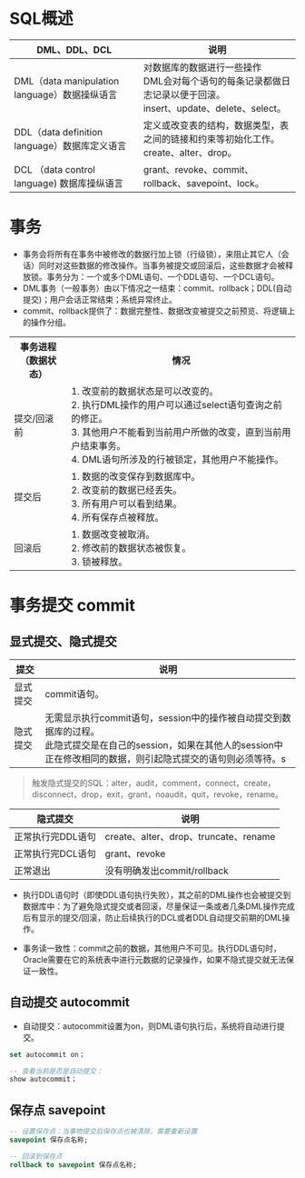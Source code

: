 # SQL概述

| DML、DDL、DCL                           | 说明                                                                              |
| ------------------------------------- | ------------------------------------------------------------------------------- |
| DML（data manipulation language）数据操纵语言 | 对数据库的数据进行一些操作<br />DML会对每个语句的每条记录都做日志记录以便于回滚。<br />insert、update、delete、select。 |
| DDL（data definition language）数据库定义语言  | 定义或改变表的结构，数据类型，表之间的链接和约束等初始化工作。<br />create、alter、drop。                         |
| DCL （data control language) 数据库操纵语言   | grant、revoke、commit、rollback、savepoint、lock。                                    |

# 事务

- 事务会将所有在事务中被修改的数据行加上锁（行级锁），来阻止其它人（会话）同时对这些数据的修改操作。当事务被提交或回滚后，这些数据才会被释放锁。事务分为：一个或多个DML语句、一个DDL语句、一个DCL语句。
- DML事务（一般事务）由以下情况之一结束：commit、rollback；DDL(自动提交)；用户会话正常结束；系统异常终止。
- commit、rollback提供了：数据完整性、数据改变被提交之前预览、将逻辑上的操作分组。

<table>
    <tr>
        <th width="20%">事务进程（数据状态）</th>
        <th>情况</th>
    </tr>
    <tr>
        <td>提交/回滚前</td>
        <td>1. 改变前的数据状态是可以改变的。<br/>2. 执行DML操作的用户可以通过select语句查询之前的修正。<br/>3. 其他用户不能看到当前用户所做的改变，直到当前用户结束事务。<br/>4. DML语句所涉及的行被锁定，其他用户不能操作。</td>
    </tr>
    <tr>
        <td>提交后</td>
        <td>1. 数据的改变保存到数据库中。<br/>2. 改变前的数据已经丢失。<br/>3. 所有用户可以看到结果。<br/>4. 所有保存点被释放。</td>
    </tr>
    <tr>
        <td>回滚后</td>
        <td>1. 数据改变被取消。<br/>2. 修改前的数据状态被恢复。<br/>3. 锁被释放。</td>
    </tr>
</table>

# 事务提交 commit

## 显式提交、隐式提交

| 提交   | 说明                                                                                                        |
| ---- | --------------------------------------------------------------------------------------------------------- |
| 显式提交 | commit语句。                                                                                                 |
| 隐式提交 | 无需显示执行commit语句，session中的操作被自动提交到数据库的过程。<br />此隐式提交是在自己的session，如果在其他人的session中正在修改相同的数据，则引起隐式提交的语句则必须等待。s |

> 触发隐式提交的SQL：alter，audit，comment，connect，create，disconnect，drop，exit，grant，noaudit，quit，revoke，rename。

| 隐式提交       | 说明                                |
| ---------- | --------------------------------- |
| 正常执行完DDL语句 | create、alter、drop、truncate、rename |
| 正常执行完DCL语句 | grant、revoke                      |
| 正常退出       | 没有明确发出commit/rollback             |

- 执行DDL语句时（即使DDL语句执行失败），其之前的DML操作也会被提交到数据库中：为了避免隐式提交或者回滚，尽量保证一条或者几条DML操作完成后有显示的提交/回滚，防止后续执行的DCL或者DDL自动提交前期的DML操作。

- 事务读一致性：commit之前的数据，其他用户不可见。执行DDL语句时，Oracle需要在它的系统表中进行元数据的记录操作，如果不隐式提交就无法保证一致性。

## 自动提交 autocommit

- 自动提交：autocommit设置为on，则DML语句执行后，系统将自动进行提交。

```sql
set autocommit on；
```

```sql
-- 查看当前是否是自动提交：
show autocommit；
```

## 保存点 savepoint

```sql
-- 设置保存点：当事物提交后保存点也被清除，需要重新设置
savepoint 保存点名称;         
```

```sql
-- 回滚到保存点
rollback to savepoint 保存点名称; 
```
